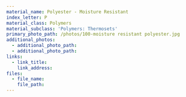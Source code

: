 ```yaml
---
material_name: Polyester - Moisture Resistant
index_letter: P
material_class: Polymers
material_subclass: 'Polymers: Thermosets'
primary_photo_path: /photos/100-moisture resistant polyester.jpg
additional_photos:
  - additional_photo_path:
  - additional_photo_path:
links:
  - link_title:
    link_address:
files:
  - file_name:
    file_path:
---
```



